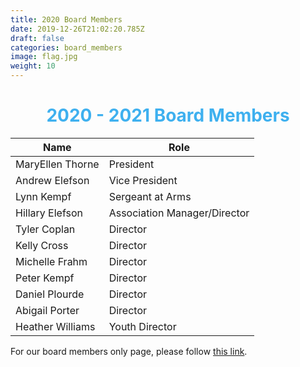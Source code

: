 ```yaml
---
title: 2020 Board Members
date: 2019-12-26T21:02:20.785Z
draft: false
categories: board_members
image: flag.jpg
weight: 10
---
```


<h1 style="text-align:center;color:#3eb0ef;"> 2020 - 2021 Board Members </h1>

| Name | Role |
| ---- | ---- |
| MaryEllen Thorne | President|
| Andrew Elefson | Vice President |
| Lynn Kempf | Sergeant at Arms |
| Hillary Elefson | Association Manager/Director |
| Tyler Coplan | Director |
| Kelly Cross | Director |
| Michelle Frahm | Director |
| Peter Kempf | Director |
| Daniel Plourde | Director |
| Abigail Porter | Director |
| Heather Williams | Youth Director |

For our board members only page, please follow <a href="https://tylercoplan.wixsite.com/snhusbcboardmembers">this link</a>.
